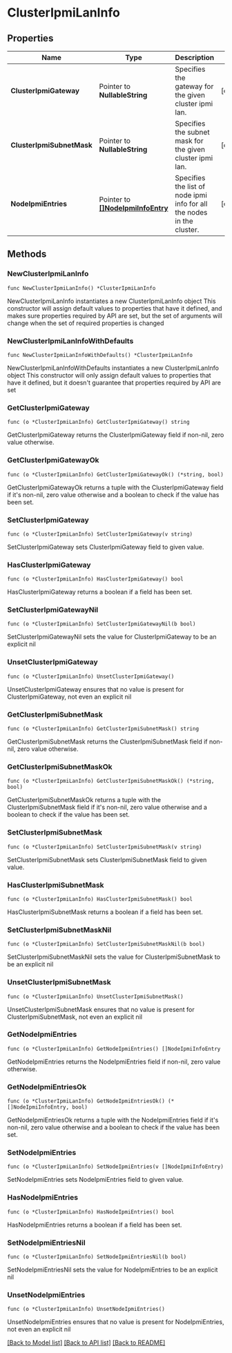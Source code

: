 # ClusterIpmiLanInfo

## Properties

Name | Type | Description | Notes
------------ | ------------- | ------------- | -------------
**ClusterIpmiGateway** | Pointer to **NullableString** | Specifies the gateway for the given cluster ipmi lan. | [optional] 
**ClusterIpmiSubnetMask** | Pointer to **NullableString** | Specifies the subnet mask for the given cluster ipmi lan. | [optional] 
**NodeIpmiEntries** | Pointer to [**[]NodeIpmiInfoEntry**](NodeIpmiInfoEntry.md) | Specifies the list of node ipmi info for all the nodes in the cluster. | [optional] 

## Methods

### NewClusterIpmiLanInfo

`func NewClusterIpmiLanInfo() *ClusterIpmiLanInfo`

NewClusterIpmiLanInfo instantiates a new ClusterIpmiLanInfo object
This constructor will assign default values to properties that have it defined,
and makes sure properties required by API are set, but the set of arguments
will change when the set of required properties is changed

### NewClusterIpmiLanInfoWithDefaults

`func NewClusterIpmiLanInfoWithDefaults() *ClusterIpmiLanInfo`

NewClusterIpmiLanInfoWithDefaults instantiates a new ClusterIpmiLanInfo object
This constructor will only assign default values to properties that have it defined,
but it doesn't guarantee that properties required by API are set

### GetClusterIpmiGateway

`func (o *ClusterIpmiLanInfo) GetClusterIpmiGateway() string`

GetClusterIpmiGateway returns the ClusterIpmiGateway field if non-nil, zero value otherwise.

### GetClusterIpmiGatewayOk

`func (o *ClusterIpmiLanInfo) GetClusterIpmiGatewayOk() (*string, bool)`

GetClusterIpmiGatewayOk returns a tuple with the ClusterIpmiGateway field if it's non-nil, zero value otherwise
and a boolean to check if the value has been set.

### SetClusterIpmiGateway

`func (o *ClusterIpmiLanInfo) SetClusterIpmiGateway(v string)`

SetClusterIpmiGateway sets ClusterIpmiGateway field to given value.

### HasClusterIpmiGateway

`func (o *ClusterIpmiLanInfo) HasClusterIpmiGateway() bool`

HasClusterIpmiGateway returns a boolean if a field has been set.

### SetClusterIpmiGatewayNil

`func (o *ClusterIpmiLanInfo) SetClusterIpmiGatewayNil(b bool)`

 SetClusterIpmiGatewayNil sets the value for ClusterIpmiGateway to be an explicit nil

### UnsetClusterIpmiGateway
`func (o *ClusterIpmiLanInfo) UnsetClusterIpmiGateway()`

UnsetClusterIpmiGateway ensures that no value is present for ClusterIpmiGateway, not even an explicit nil
### GetClusterIpmiSubnetMask

`func (o *ClusterIpmiLanInfo) GetClusterIpmiSubnetMask() string`

GetClusterIpmiSubnetMask returns the ClusterIpmiSubnetMask field if non-nil, zero value otherwise.

### GetClusterIpmiSubnetMaskOk

`func (o *ClusterIpmiLanInfo) GetClusterIpmiSubnetMaskOk() (*string, bool)`

GetClusterIpmiSubnetMaskOk returns a tuple with the ClusterIpmiSubnetMask field if it's non-nil, zero value otherwise
and a boolean to check if the value has been set.

### SetClusterIpmiSubnetMask

`func (o *ClusterIpmiLanInfo) SetClusterIpmiSubnetMask(v string)`

SetClusterIpmiSubnetMask sets ClusterIpmiSubnetMask field to given value.

### HasClusterIpmiSubnetMask

`func (o *ClusterIpmiLanInfo) HasClusterIpmiSubnetMask() bool`

HasClusterIpmiSubnetMask returns a boolean if a field has been set.

### SetClusterIpmiSubnetMaskNil

`func (o *ClusterIpmiLanInfo) SetClusterIpmiSubnetMaskNil(b bool)`

 SetClusterIpmiSubnetMaskNil sets the value for ClusterIpmiSubnetMask to be an explicit nil

### UnsetClusterIpmiSubnetMask
`func (o *ClusterIpmiLanInfo) UnsetClusterIpmiSubnetMask()`

UnsetClusterIpmiSubnetMask ensures that no value is present for ClusterIpmiSubnetMask, not even an explicit nil
### GetNodeIpmiEntries

`func (o *ClusterIpmiLanInfo) GetNodeIpmiEntries() []NodeIpmiInfoEntry`

GetNodeIpmiEntries returns the NodeIpmiEntries field if non-nil, zero value otherwise.

### GetNodeIpmiEntriesOk

`func (o *ClusterIpmiLanInfo) GetNodeIpmiEntriesOk() (*[]NodeIpmiInfoEntry, bool)`

GetNodeIpmiEntriesOk returns a tuple with the NodeIpmiEntries field if it's non-nil, zero value otherwise
and a boolean to check if the value has been set.

### SetNodeIpmiEntries

`func (o *ClusterIpmiLanInfo) SetNodeIpmiEntries(v []NodeIpmiInfoEntry)`

SetNodeIpmiEntries sets NodeIpmiEntries field to given value.

### HasNodeIpmiEntries

`func (o *ClusterIpmiLanInfo) HasNodeIpmiEntries() bool`

HasNodeIpmiEntries returns a boolean if a field has been set.

### SetNodeIpmiEntriesNil

`func (o *ClusterIpmiLanInfo) SetNodeIpmiEntriesNil(b bool)`

 SetNodeIpmiEntriesNil sets the value for NodeIpmiEntries to be an explicit nil

### UnsetNodeIpmiEntries
`func (o *ClusterIpmiLanInfo) UnsetNodeIpmiEntries()`

UnsetNodeIpmiEntries ensures that no value is present for NodeIpmiEntries, not even an explicit nil

[[Back to Model list]](../README.md#documentation-for-models) [[Back to API list]](../README.md#documentation-for-api-endpoints) [[Back to README]](../README.md)


